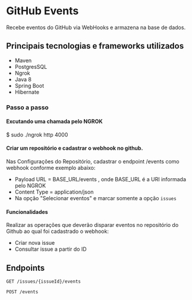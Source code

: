 # GitHub Events
Recebe eventos do GitHub via WebHooks e armazena na base de dados.

## Principais tecnologias e frameworks utilizados

- Maven
- PostgresSQL
- Ngrok
- Java 8
- Spring Boot 
- Hibernate

### Passo a passo

#### Excutando uma chamada pelo NGROK

$ sudo ./ngrok http 4000


#### Criar um repositório e cadastrar o webhook no github.

Nas Configurações do Repositório, cadastrar o endpoint /events como webhook conforme exemplo abaixo:
* Payload URL = BASE_URL/events , onde BASE_URL é a URI informada pelo NGROK
* Content Type = application/json
* Na opção "Selecionar eventos" e marcar somente a opção `issues`


#### Funcionalidades
Realizar as operações que deverão disparar eventos no repositório do Github ao qual foi cadastrado o webhook:
 - Criar nova issue
 - Consultar issue a partir do ID
    

## Endpoints 


`GET /issues/{issueId}/events`

`POST /events`

